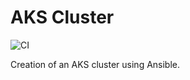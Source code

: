 # AKS Cluster

![CI](https://github.com/robbell/aks-cluster/workflows/CI/badge.svg)

Creation of an AKS cluster using Ansible.
